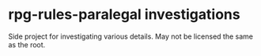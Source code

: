 # rpg-rules-paralegal investigations
Side project for investigating various details.  May not be licensed the same as the root.